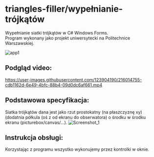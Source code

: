# triangles-filler/wypełnianie-trójkątów
Wypełnianie siatki trójkątów w C# Windows Forms. <br/>
Program wykonany jako projekt uniwersytecki na Politechnice Warszawskiej.

![app1](https://user-images.githubusercontent.com/123904190/216015025-32ba3a13-f849-41b4-a40a-07f5b3110160.png)

## Podgląd video:

https://user-images.githubusercontent.com/123904190/216014755-cdb1162d-6e49-4bfc-88b4-09d0dc6af661.mp4

## Podstawowa specyfikacja:
Siatka trójkątów dana jest jako rzut prostokatny (na płaszczyznę xy)(dodatnia półkula (oś z od ekranu do obserwatora) o środku w środku ekranu (picturebox/canvas/...).
![Screenshot_1](https://user-images.githubusercontent.com/123904190/216023634-4c371079-9b84-45fa-bad3-b4f5c003d941.png)

## Instrukcja obsługi:
Korzystając z programu wszystko wykonujemy przez kontrolki w oknie.

